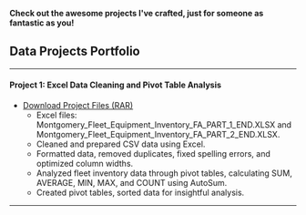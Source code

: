 **Check out the awesome projects I've crafted, just for someone as fantastic as you!**


## Data Projects Portfolio
---
#### Project 1: Excel Data Cleaning and Pivot Table Analysis

- [Download Project Files (RAR)](https://raw.githubusercontent.com/mhaidarkhan/mhaidarkhan.github.io/main/_data/Montgomery_Fleet_Equipment_Inventory_FA.rar)
  - Excel files: Montgomery_Fleet_Equipment_Inventory_FA_PART_1_END.XLSX and Montgomery_Fleet_Equipment_Inventory_FA_PART_2_END.XLSX.
  - Cleaned and prepared CSV data using Excel.
  - Formatted data, removed duplicates, fixed spelling errors, and optimized column widths.
  - Analyzed fleet inventory data through pivot tables, calculating SUM, AVERAGE, MIN, MAX, and COUNT using AutoSum.
  - Created pivot tables, sorted data for insightful analysis.

---
